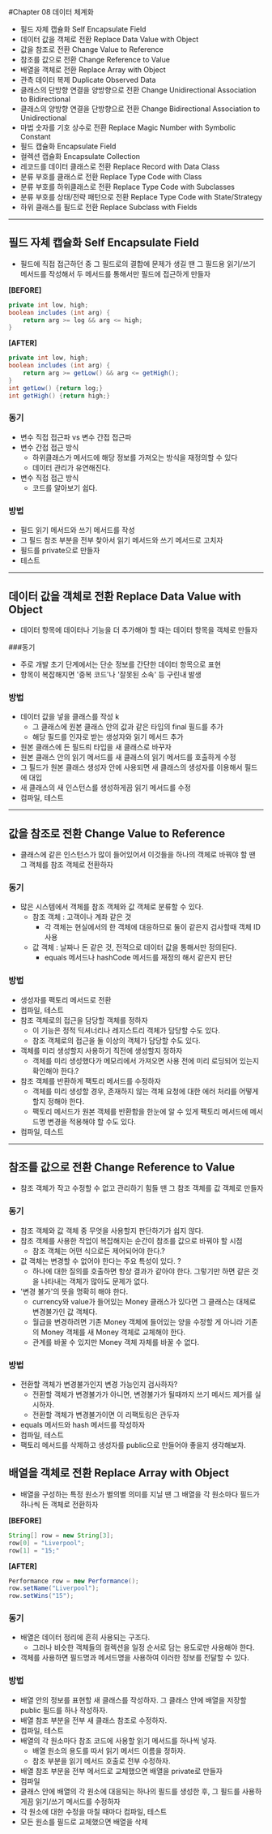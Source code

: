 #Chapter 08 데이터 체계화
- 필드 자체 캡슐화 Self Encapsulate Field
- 데이터 값을 객체로 전환 Replace Data Value with Object
- 값을 참조로 전환 Change Value to Reference
- 참조를 값으로 전환 Change Reference to Value
- 배열을 객체로 전환 Replace Array with Object 
- 관측 데이터 복제 Duplicate Observed Data
- 클래스의 단방향 연결을 양방향으로 전환 Change Unidirectional Association to Bidirectional
- 클래스의 양방향 연결을 단방향으로 전환 Change Bidirectional Association to Unidirectional
- 마법 숫자를 기호 상수로 전환 Replace Magic Number with Symbolic Constant
- 필드 캡슐화 Encapsulate Field
- 컬렉션 캡슐화 Encapsulate Collection
- 레코드를 데이터 클래스로 전환 Replace Record with Data Class
- 분류 부호를 클래스로 전환 Replace Type Code with Class
- 분류 부호를 하위클래스로 전환 Replace Type Code with Subclasses
- 분류 부호를 상태/전략 패턴으로 전환 Replace Type Code with State/Strategy
- 하위 클래스를 필드로 전환 Replace Subclass with Fields

---

## 필드 자체 캡슐화 Self Encapsulate Field
- 필드에 직접 접근하던 중 그 필드로의 결합에 문제가 생길 땐 그 필드용 읽기/쓰기 메서드를 작성해서 두 메서드를 통해서만 필드에 접근하게 만들자

**[BEFORE]**
```java
private int low, high;
boolean includes (int arg) {
    return arg >= log && arg <= high;
}
```

**[AFTER]**
```java
private int low, high;
boolean includes (int arg) {
    return arg >= getLow() && arg <= getHigh();
}
int getLow() {return log;}
int getHigh() {return high;}
```

### 동기
- 변수 직접 접근파 vs 변수 간접 접근파
- 변수 간접 접근 방식
  - 하위클래스가 메서드에 해당 정보를 가져오는 방식을 재정의할 수 있다
  - 데이터 관리가 유연해진다.
- 변수 직접 접근 방식
  - 코드를 알아보기 쉽다.

### 방법
- 필드 읽기 메서드와 쓰기 메서드를 작성
- 그 필드 참조 부분을 전부 찾아서 읽기 메서드와 쓰기 메서드로 고치자  
- 필드를 private으로 만들자
- 테스트 

---
## 데이터 값을 객체로 전환 Replace Data Value with Object
- 데이터 항목에 데이터나 기능을 더 추가해야 할 때는 데이터 항목을 객체로 만들자

###동기  
- 주로 개발 초기 단계에서는 단순 정보를 간단한 데이터 항목으로 표현  
- 항목이 복잡해지면 '중복 코드'나 '잘못된 소속' 등 구린내 발생

### 방법  
- 데이터 값을 넣을 클래스를 작성 k
  - 그 클래스에 원본 클래스 안의 값과 같은 타입의 final 필드를 추가
  - 해당 필드를 인자로 받는 생성자와 읽기 메서드 추가  
- 원본 클래스에 든 필드릐 타입을 새 클래스로 바꾸자  
- 원본 클래스 안의 읽기 메서드를 새 클래스의 읽기 메서드를 호출하게 수정 
- 그 필드가 원본 클래스 생성자 안에 사용되면 새 클래스의 생성자를 이용해서 필드에 대입  
- 새 클래스의 새 인스턴스를 생성하게끔 읽기 메서드를 수정  
- 컴파일, 테스트 

---
## 값을 참조로 전환 Change Value to Reference
- 클래스에 같은 인스턴스가 많이 들어있어서 이것들을 하나의 객체로 바꿔야 할 땐 그 객체를 참조 객체로 전환하자

### 동기 
- 많은 시스템에서 객체를 참조 객체와 값 객체로 분류할 수 있다. 
  - 참조 객체 : 고객이나 계좌 같은 것
    - 각 객체는 현실에서의 한 객체에 대응하므로 둘이 같은지 검사할때 객체 ID사용  
  - 값 객체 : 날짜나 돈 같은 것, 전적으로 데이터 값을 통해서만 정의된다. 
    - equals 메서드나 hashCode 메서드를 재정의 해서 같은지 판단 

### 방법
- 생성자를 팩토리 메서드로 전환 
- 컴파일, 테스트 
- 참조 객체로의 접근을 담당할 객체를 정하자
  - 이 기능은 정적 딕셔너리나 레지스트리 객체가 담당할 수도 있다.
  - 참조 객체로의 접근을 둘 이상의 객체가 담당할 수도 있다.  
- 객체를 미리 생성할지 사용하기 직전에 생성할지 정하자
  - 객체를 미리 생성했다가 메모리에서 가져오면 사용 전에 미리 로딩되어 있는지 확인해야 한다.?
- 참조 객체를 반환하게 팩토리 메서드를 수정하자  
  - 객체를 미리 생성할 경우, 존재하지 않는 객체 요청에 대한 에러 처리를 어떻게 할지 정해야 한다. 
  - 팩토리 메서드가 원본 객체를 반환함을 한눈에 알 수 있게 팩토리 메서드에 메서드명 변경을 적용해야 할 수도 있다.
- 컴파일, 테스트  

---
## 참조를 값으로 전환 Change Reference to Value
- 참조 객체가 작고 수정할 수 없고 관리하기 힘들 땐 그 참조 객체를 값 객체로 만들자 

### 동기 
- 참조 객체와 값 객체 중 무엇을 사용할지 판단하기가 쉽지 않다. 
- 참조 객체를 사용한 작업이 복잡해지는 순간이 참조를 값으로 바꿔야 할 시점 
  - 참조 객체는 어떤 식으로든 제어되어야 한다.? 
- 값 객체는 변경할 수 없어야 한다는 주요 특성이 있다. ?
  - 하나에 대한 질의를 호출하면 항상 결과가 같아야 한다. 그렇기만 하면 같은 것을 나타내는 객체가 많아도 문제가 없다.  
- '변경 불가'의 뜻을 명확히 해야 한다.
  - currency와 value가 들어있는 Money 클래스가 있다면 그 클래스는 대체로 변경불가인 값 객체다.  
  - 월급을 변경하려면 기존 Money 객체에 들어있는 양을 수정할 게 아니라 기존의 Money 객체를 새 Money 객체로 교체해야 한다. 
  - 관계를 바꿀 수 있지만 Money 객체 자체를 바꿀 수 없다. 

### 방법 
- 전환할 객체가 변경불가인지 변경 가능인지 검사하자?  
  - 전환할 객체가 변경불가가 아니면, 변경불가가 될때까지 쓰기 메서드 제거를 실시하자.
  - 전환할 객체가 변경불가이면 이 리팩토링은 관두자 
- equals 메서드와 hash 메서드를 작성하자 
- 컴파일, 테스트  
- 팩토리 메서드를 삭제하고 생성자를 public으로 만들어야 좋을지 생각해보자.  

## 배열을 객체로 전환 Replace Array with Object  
- 배열을 구성하는 특정 원소가 별의별 의미를 지닐 땐 그 배열을 각 원소마다 필드가 하나씩 든 객체로 전환하자  

**[BEFORE]**
```java
String[] row = new String[3];
row[0] = "Liverpool";
row[1] = "15;"
```
**[AFTER]**
```java
Performance row = new Performance();
row.setName("Liverpool");
row.setWins("15");
```

### 동기 
- 배열은 데이터 정리에 흔히 사용되는 구조다. 
  - 그러나 비슷한 객체들의 컬렉션을 일정 순서로 담는 용도로만 사용해야 한다.
- 객체를 사용하면 필드명과 메서드명을 사용하여 이러한 정보를 전달할 수 있다. 

### 방법 
- 배열 안의 정보를 표현할 새 클래스를 작성하자. 그 클래스 안에 배열을 저장할 public 필드를 하나 작성하자.  
- 배열 참조 부분을 전부 새 클래스 참조로 수정하자.
- 컴파일, 테스트 
- 배열의 각 원소마다 참조 코드에 사용할 읽기 메서드를 하나씩 넣자. 
  - 배열 원소의 용도를 따서 읽기 메서드 이름을 정하자. 
  - 참조 부분을 읽기 메서드 호출로 전부 수정하자. 
- 배열 참조 부분을 전부 메서드로 교체했으면 배열을 private로 만들자 
- 컴파일
- 클래스 안에 배열의 각 원소에 대응되는 하나의 필드를 생성한 후, 그 필드를 사용하게끔 읽기/쓰기 메서드를 수정하자 
- 각 원소에 대한 수정을 마칠 때마다 컴파일, 테스트 
- 모든 원소를 필드로 교체했으면 배열을 삭제












